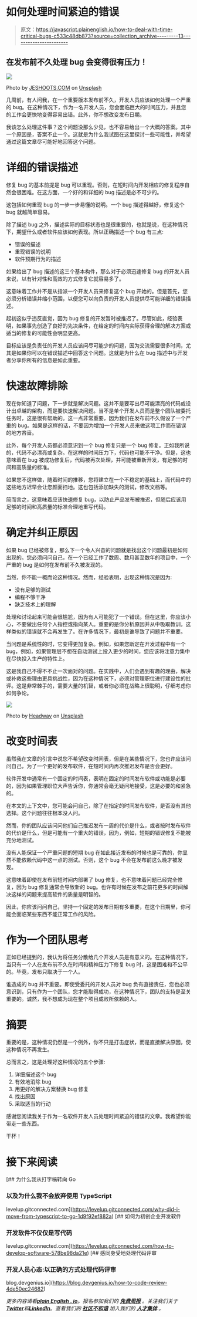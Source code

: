 # 如何处理时间紧迫的错误

> 原文：<https://javascript.plainenglish.io/how-to-deal-with-time-critical-bugs-c533c48db873?source=collection_archive---------13----------------------->

## 在发布前不久处理 bug 会变得很有压力！

![](img/b888adf10f9bb48a35fdaa61fca749c8.png)

Photo by [JESHOOTS.COM](https://unsplash.com/@jeshoots?utm_source=medium&utm_medium=referral) on [Unsplash](https://unsplash.com?utm_source=medium&utm_medium=referral)

几周前，有人问我，在一个重要版本发布前不久，开发人员应该如何处理一个严重的 bug。在这种情况下，作为一名开发人员，您会面临巨大的时间压力，并且您的工作会更快地变得容易出错。此外，你不想改变发布日期。

我该怎么处理这件事？这个问题没那么少见，也不容易给出一个大概的答案。其中一个原因是，答案不止一个。这就是为什么我试图在这里探讨一些可能性，并希望通过这篇文章尽可能好地回答这个问题。

# 详细的错误描述

修复 bug 的基本前提是 bug 可以重现。否则，在短时间内开发相应的修复程序自然会很困难。在这方面，一个好的和详细的 bug 描述是必不可少的。

这包括如何重现 bug 的一步一步易懂的说明。一个 bug 描述得越好，修复这个 bug 就越简单容易。

除了描述 bug 之外，描述实际的目标状态也是很重要的，也就是说，在这种情况下，期望什么或者软件应该如何表现。所以正确描述一个 bug 有三点:

*   错误的描述
*   重现错误的说明
*   软件预期行为的描述

如果给出了 bug 描述的这三个基本构件，那么对于必须迅速修复 bug 的开发人员来说，以有针对性和高效的方式修复它就容易多了。

这意味着工作并不是从指派一个开发人员来修复这个 bug 开始的。但是首先，您必须分析错误并缩小范围，以便您可以向负责的开发人员提供尽可能详细的错误描述。

起初这似乎违反直觉，因为 bug 修复的开发暂时被推迟了。尽管如此，经验表明，如果事先创造了良好的先决条件，在给定的时间内实际获得合理的解决方案或适当的修复的可能性会明显更高。

目标应该是负责任的开发人员应该问尽可能少的问题，因为交流需要很多时间，尤其是如果你可以在错误描述中回答这个问题。这就是为什么在 bug 描述中与开发者分享你所有的信息是如此重要。

# 快速故障排除

现在你知道了问题，下一步就是解决问题。这并不是要写出尽可能漂亮的代码或设计出卓越的架构，而是要快速解决问题。当不是单个开发人员而是整个团队被委托任务时，这是很有帮助的。这一点非常重要，因为我们在发布前不久假设了一个严重的 bug。如果是这样的话，不要因为增加一个开发人员来做这项工作而在错误的地方吝啬。

此外，每个开发人员都必须意识到一个 bug 修复只是一个 bug 修复。正如我所说的，代码不必漂亮或复杂。在这样的时间压力下，代码也可能不干净。但是，这也意味着在 bug 被成功修复后，代码被再次处理，并可能被重新开发，有足够的时间和高质量的标准。

如果您不这样做，随着时间的推移，您将建立在一个不稳定的基础上，而代码中的这些地方迟早会让您颜面扫地。这也包括添加缺失的测试，修改文档等。

简而言之，这意味着应该快速修复 bug，以防止产品发布被推迟，但随后应该用足够的时间和高质量的标准合理地重写代码。

# 确定并纠正原因

如果 bug 已经被修复，那么下一个令人兴奋的问题就是找出这个问题最初是如何出现的。您必须问问自己，在一个已经工作了数周、数月甚至数年的项目中，一个严重的 bug 是如何在发布前不久被发现的。

当然，你不能一概而论这种情况。然而，经验表明，出现这种情况是因为:

*   没有足够的测试
*   编程不够干净
*   缺乏技术上的理解

处理和讨论起来可能会很尴尬，因为有人可能犯了一个错误。但在这里，你应该小心，不要做出任何个人指控或指向某人。重要的是你分析原因并从中吸取教训，这样类似的错误就不会再发生了。在许多情况下，最初是谁导致了问题并不重要。

当问题是系统性的时，它变得更加复杂。例如，如果您断定在开发过程中有一个 bug，例如，如果管理层不想在自动测试上投入更少的时间，您应该将注意力集中在尽快投入生产的特性上。

这是我自己不得不不止一次面对的问题。在实践中，人们会遇到有趣的理由，解决或补救这些理由更具挑战性，因为在这种情况下，必须对管理职位进行建设性的批评。这是非常棘手的，需要大量的机智，或者你必须在战略上很聪明，仔细考虑你如何争论。

![](img/102996c667b5f40ff3ac1d27240ac614.png)

Photo by [Headway](https://unsplash.com/@headwayio?utm_source=medium&utm_medium=referral) on [Unsplash](https://unsplash.com?utm_source=medium&utm_medium=referral)

# 改变时间表

虽然我在文章的引言中说您不希望改变时间表，但是在某些情况下，您也许应该问问自己，为了一个更好的发布软件，在短时间内再次推迟发布是否会更好。

软件开发中通常有一个固定的时间表，表明在固定的时间发布软件或功能是必要的，因为如果管理职位大声告诉你，你通常会毫无疑问地接受，这是必要的和紧急的。

在本文的上下文中，您可能会问自己，除了在指定的时间发布软件，是否没有其他选择。这个问题往往根本没人问。

然而，你的团队应该问问他们自己推迟发布一周的代价是什么，或者按时发布软件的代价是什么，但是可能有一个重大的错误，因为，例如，短期的错误修复不能被充分地测试。

没有人能保证一个严重问题的短期 bug 在如此接近发布的时候也是可靠的，你显然不能依赖代码中这一点的测试。否则，这个 bug 不会在发布前这么晚才被发现。

这意味着即使在发布前短时间内部署了 bug 修复，也不意味着问题已经完全修复，因为 bug 修复通常会导致新的 bug。也许有时候在发布之前花更多的时间解决这样的问题来提高软件的质量是明智的。

因此，你应该问问自己，坚持一个固定的发布日期有多重要，在这个日期里，你可能会面临某些东西不能正常工作的风险。

# 作为一个团队思考

正如已经提到的，我认为将任务分散给几个开发人员是有意义的。在这种情况下，当只有一个人在发布前不久在时间和精神压力下修复 bug 时，这是困难和不公平的。毕竟，发布只取决于一个人。

谁造成的 bug 并不重要。即使受委托的开发人员对 bug 负有直接责任，您也必须意识到，只有作为一个团队，您才能取得成功，在这种情况下，团队的支持是至关重要的。诚然，我不想成为现在整个项目成败所依赖的人。

# 摘要

重要的是，这种情况仍然是一个例外，你不只是打击症状，而是直接解决原因，使这种情况不再发生。

总而言之，这是处理好这种情况的五个步骤:

1.  详细描述这个 bug
2.  有效地消除 bug
3.  用更好的解决方案替换 bug 修复
4.  找出原因
5.  采取适当的行动

感谢您阅读我关于作为一名软件开发人员处理时间紧迫的错误的文章。我希望你能带走一些东西。

干杯！

# 接下来阅读

[](https://levelup.gitconnected.com/why-did-i-move-from-typescript-to-go-1d9f92ef882a) [## 为什么我从打字稿转向 Go

### 以及为什么我不会放弃使用 TypeScript

levelup.gitconnected.com](https://levelup.gitconnected.com/why-did-i-move-from-typescript-to-go-1d9f92ef882a) [](https://levelup.gitconnected.com/how-to-develop-software-578be98da21e) [## 如何为初创企业开发软件

### 开发软件不仅仅是写代码

levelup.gitconnected.com](https://levelup.gitconnected.com/how-to-develop-software-578be98da21e) [](https://blog.devgenius.io/how-to-code-review-4de50ec24682) [## 感同身受地处理代码评审

### 开发人员心态:以正确的方式处理代码评审

blog.devgenius.io](https://blog.devgenius.io/how-to-code-review-4de50ec24682) 

*更多内容请看*[***plain English . io***](https://plainenglish.io/)*。报名参加我们的* [***免费周报***](http://newsletter.plainenglish.io/) *。关注我们关于*[***Twitter***](https://twitter.com/inPlainEngHQ)*和*[***LinkedIn***](https://www.linkedin.com/company/inplainenglish/)*。查看我们的* [***社区不和谐***](https://discord.gg/GtDtUAvyhW) *加入我们的* [***人才集体***](https://inplainenglish.pallet.com/talent/welcome) *。*